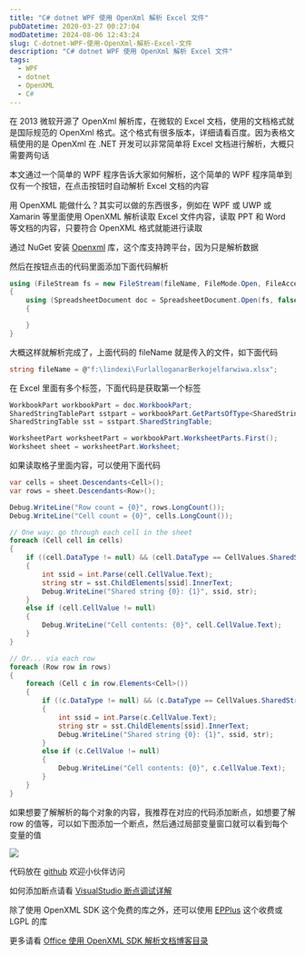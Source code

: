 ```yaml
---
title: "C# dotnet WPF 使用 OpenXml 解析 Excel 文件"
pubDatetime: 2020-03-27 00:27:04
modDatetime: 2024-08-06 12:43:24
slug: C-dotnet-WPF-使用-OpenXml-解析-Excel-文件
description: "C# dotnet WPF 使用 OpenXml 解析 Excel 文件"
tags:
  - WPF
  - dotnet
  - OpenXML
  - C#
---
```





在 2013 微软开源了 OpenXml 解析库，在微软的 Excel 文档，使用的文档格式就是国际规范的 OpenXml 格式。这个格式有很多版本，详细请看百度。因为表格文稿使用的是 OpenXml 在 .NET 开发可以非常简单将 Excel 文档进行解析，大概只需要两句话

<!--more-->


<!-- CreateTime:3/27/2020 8:27:04 AM -->



本文通过一个简单的 WPF 程序告诉大家如何解析，这个简单的 WPF 程序简单到仅有一个按钮，在点击按钮时自动解析 Excel 文档的内容

用 OpenXML 能做什么？其实可以做的东西很多，例如在 WPF 或 UWP 或 Xamarin 等里面使用 OpenXML 解析读取 Excel 文件内容，读取 PPT 和 Word 等文档的内容，只要符合 OpenXML 格式就能进行读取

通过 NuGet 安装 [Openxml](https://www.nuget.org/packages/DocumentFormat.OpenXml) 库，这个库支持跨平台，因为只是解析数据

然后在按钮点击的代码里面添加下面代码解析

```csharp
using (FileStream fs = new FileStream(fileName, FileMode.Open, FileAccess.Read, FileShare.ReadWrite))
{
    using (SpreadsheetDocument doc = SpreadsheetDocument.Open(fs, false))
    {

    }
}
```

大概这样就解析完成了，上面代码的 fileName 就是传入的文件，如下面代码

```csharp
string fileName = @"f:\lindexi\FurlalloganarBerkojelfarwiwa.xlsx";
```

在 Excel 里面有多个标签，下面代码是获取第一个标签

```csharp
WorkbookPart workbookPart = doc.WorkbookPart;
SharedStringTablePart sstpart = workbookPart.GetPartsOfType<SharedStringTablePart>().First();
SharedStringTable sst = sstpart.SharedStringTable;

WorksheetPart worksheetPart = workbookPart.WorksheetParts.First();
Worksheet sheet = worksheetPart.Worksheet;
```

如果读取格子里面内容，可以使用下面代码

```csharp
var cells = sheet.Descendants<Cell>();
var rows = sheet.Descendants<Row>();

Debug.WriteLine("Row count = {0}", rows.LongCount());
Debug.WriteLine("Cell count = {0}", cells.LongCount());

// One way: go through each cell in the sheet
foreach (Cell cell in cells)
{
    if ((cell.DataType != null) && (cell.DataType == CellValues.SharedString))
    {
        int ssid = int.Parse(cell.CellValue.Text);
        string str = sst.ChildElements[ssid].InnerText;
        Debug.WriteLine("Shared string {0}: {1}", ssid, str);
    }
    else if (cell.CellValue != null)
    {
        Debug.WriteLine("Cell contents: {0}", cell.CellValue.Text);
    }
}

// Or... via each row
foreach (Row row in rows)
{
    foreach (Cell c in row.Elements<Cell>())
    {
        if ((c.DataType != null) && (c.DataType == CellValues.SharedString))
        {
            int ssid = int.Parse(c.CellValue.Text);
            string str = sst.ChildElements[ssid].InnerText;
            Debug.WriteLine("Shared string {0}: {1}", ssid, str);
        }
        else if (c.CellValue != null)
        {
            Debug.WriteLine("Cell contents: {0}", c.CellValue.Text);
        }
    }
}
```

如果想要了解解析的每个对象的内容，我推荐在对应的代码添加断点，如想要了解 row 的值等，可以如下图添加一个断点，然后通过局部变量窗口就可以看到每个变量的值

<!-- ![](images/img-C# dotnet 使用 OpenXml 解析 Excel 文件0.png) -->

![](images/img-lindexi%2F2020327827229928.jpg)

代码放在 [github](https://github.com/lindexi/lindexi_gd/tree/21318ca39e614382a512ea354dfebf31b9fccf8e/Babukeelleneeoai) 欢迎小伙伴访问

如何添加断点请看 [VisualStudio 断点调试详解](https://blog.lindexi.com/post/VisualStudio-%E6%96%AD%E7%82%B9%E8%B0%83%E8%AF%95%E8%AF%A6%E8%A7%A3.html )

除了使用 OpenXML SDK 这个免费的库之外，还可以使用 [EPPlus](https://github.com/EPPlusSoftware/EPPlus ) 这个收费或 LGPL 的库

更多请看 [Office 使用 OpenXML SDK 解析文档博客目录](https://blog.lindexi.com/post/Office-%E4%BD%BF%E7%94%A8-OpenXML-SDK-%E8%A7%A3%E6%9E%90%E6%96%87%E6%A1%A3%E5%8D%9A%E5%AE%A2%E7%9B%AE%E5%BD%95.html )

